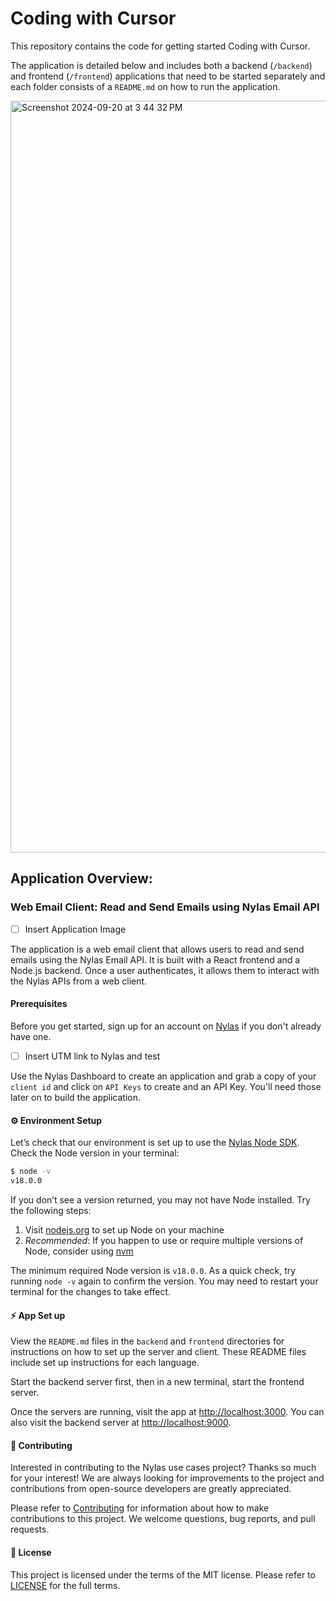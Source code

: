 # Coding with Cursor 

This repository contains the code for getting started Coding with Cursor. 

The application is detailed below and includes both a backend (`/backend`) and frontend (`/frontend`) applications that need to be started separately and each folder consists of a `README.md` on how to run the application.

<img width="1203" alt="Screenshot 2024-09-20 at 3 44 32 PM" src="https://github.com/user-attachments/assets/423a38e2-354c-41f2-988f-16b0bd3699b1">

## Application Overview:

### Web Email Client: Read and Send Emails using Nylas Email API

- [ ] Insert Application Image

The application is a web email client that allows users to read and send emails using the Nylas Email API. It is built with a React frontend and a Node.js backend. Once a user authenticates, it allows them to interact with the Nylas APIs from a web client.

#### Prerequisites

Before you get started, sign up for an account on [Nylas](https://nylas.com) if you don't already have one.
- [ ] Insert UTM link to Nylas and test

Use the Nylas Dashboard to create an application and grab a copy of your `client id` and click on `API Keys` to create and an API Key. You'll need those later on to build the application.

#### ⚙️ Environment Setup

Let’s check that our environment is set up to use the [Nylas Node SDK](https://github.com/nylas/nylas-nodejs). Check the Node version in your terminal:

```bash
$ node -v
v18.0.0
```

If you don’t see a version returned, you may not have Node installed. Try the following steps:

1. Visit [nodejs.org](https://nodejs.org/en/) to set up Node on your machine
2. _Recommended_: If you happen to use or require multiple versions of Node, consider using [nvm](https://github.com/nvm-sh/nvm)

The minimum required Node version is `v18.0.0`. As a quick check, try running `node -v` again to confirm the version. You may need to restart your terminal for the changes to take effect.

#### ⚡️ App Set up

View the `README.md` files in the `backend` and `frontend` directories for instructions on how to set up the server and client. These README files include set up instructions for each language.

Start the backend server first, then in a new terminal, start the frontend server.

Once the servers are running, visit the app at [http://localhost:3000](http://localhost:3000). You can also visit the backend server at [http://localhost:9000](http://localhost:9000).

#### 💙 Contributing

Interested in contributing to the Nylas use cases project? Thanks so much for your interest! We are always looking for improvements to the project and contributions from open-source developers are greatly appreciated.

Please refer to [Contributing](CONTRIBUTING.md) for information about how to make contributions to this project. We welcome questions, bug reports, and pull requests.

#### 📝 License

This project is licensed under the terms of the MIT license. Please refer to [LICENSE](LICENSE.txt) for the full terms.
